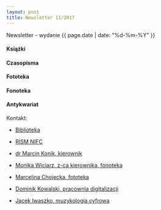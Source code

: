 ```yaml
---
layout: post
title: Newsletter 11/2017
---
```

Newsletter - wydanie {{ page.date | date: "%d-%m-%Y" }}

#### Książki

#### Czasopisma

#### Fototeka

#### Fonoteka

#### Antykwariat

Kontakt:

- [Biblioteka](mailto:biblioteka@nifc.pl) 
- [RISM NIFC](mailto:rism@nifc.pl) 

- [dr Marcin Konik, kierownik](mailto:mkonik@nifc.pl) 
- [Monika Wiciarz, z-ca kierownika, fonoteka](mailto:mwiciarz@nifc.pl) 
- [Marcelina Chojecka, fototeka](mailto:mchojecka@nifc.pl) 
- [Dominik Kowalski, pracownia digitalizacji](mailto:dkowalski@nifc.pl) 
- [Jacek Iwaszko, muzykologia cyfrowa](mailto:jiwaszko@nifc.pl) 

